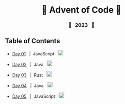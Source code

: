 <div align="center">
  <h1>🎄 Advent of Code 🎄</h1>
</div>

<div align="center">
  <h3>🌟&nbsp;&nbsp;&nbsp;2023&nbsp;&nbsp;&nbsp;🌟</h3>
</div>

## Table of Contents

- <a href="https://github.com/AndrewKohn/advent-of-code-2023/blob/master/01/day1-part1.js">Day 01</a>&nbsp;&nbsp;&nbsp;|&nbsp;&nbsp;JavaScript&nbsp;&nbsp;
  <img
    height="18px"
    src="https://cdn.jsdelivr.net/gh/devicons/devicon/icons/javascript/javascript-original.svg"
    alt="javascript icon"
    title="JavaScript"
  />

- <a href="https://github.com/AndrewKohn/advent-of-code-2023/blob/master/02/DayTwoPartOne.java">Day 02</a>&nbsp;&nbsp;&nbsp;|&nbsp;&nbsp;Java&nbsp;&nbsp;
  <img
    height="18px"
    src="https://cdn.jsdelivr.net/gh/devicons/devicon/icons/java/java-original.svg"
    alt="java icon"
    title="Java"
  />

- <a href="https://github.com/AndrewKohn/advent-of-code-2023/tree/master/03">Day 03</a>&nbsp;&nbsp;&nbsp;|&nbsp;&nbsp;Rust&nbsp;&nbsp;
  <img
    height="18px"
    src="https://cdn.jsdelivr.net/gh/devicons/devicon/icons/rust/rust-plain.svg"
    alt="rust icon"
    title="Rust"
  />

- <a href="https://github.com/AndrewKohn/advent-of-code-2023/blob/master/04/DayFourPartOne.java">Day 04</a>&nbsp;&nbsp;&nbsp;|&nbsp;&nbsp;Java&nbsp;&nbsp;
  <img
    height="18px"
    src="https://cdn.jsdelivr.net/gh/devicons/devicon/icons/java/java-original.svg"
    alt="java icon"
    title="Java"
  />

- <a href="https://github.com/AndrewKohn/advent-of-code-2023/blob/master/05/day5-part1.js">Day 05</a>&nbsp;&nbsp;&nbsp;|&nbsp;&nbsp;JavaScript&nbsp;&nbsp;
  <img
    height="18px"
    src="https://cdn.jsdelivr.net/gh/devicons/devicon/icons/javascript/javascript-original.svg"
    alt="javascript icon"
    title="JavaScript"
  />
